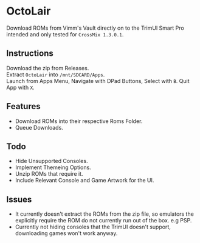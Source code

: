 # OctoLair
Download ROMs from Vimm's Vault directly on to the TrimUI Smart Pro intended and only tested for ``CrossMix 1.3.0.1``.


## Instructions 
Download the zip from Releases.\
Extract `OctoLair` into `/mnt/SDCARD/Apps`.\
Launch from Apps Menu, Navigate with DPad Buttons, Select with ``B``.
Quit App with ``X``.

## Features
+ Download ROMs into their respective Roms Folder.
+ Queue Downloads.


## Todo
- Hide Unsupported Consoles.
- Implement Themeing Options.
- Unzip ROMs that require it.
- Include Relevant Console and Game Artwork for the UI.
  

## Issues
+ It currently doesn't extract the ROMs from the zip file, so emulators the explicitly require the ROM do not currently run out of the box. e.g PSP.
+ Currently not hiding consoles that the TrimUI doesn't support, downloading games won't work anyway.








